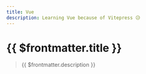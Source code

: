 ```yaml
---
title: Vue
description: Learning Vue because of Vitepress 😥
---
```


# {{ $frontmatter.title }}

> {{ $frontmatter.description }}
